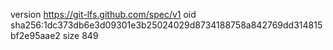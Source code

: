 version https://git-lfs.github.com/spec/v1
oid sha256:1dc373db6e3d09301e3b25024029d8734188758a842769dd314815bf2e95aae2
size 849
